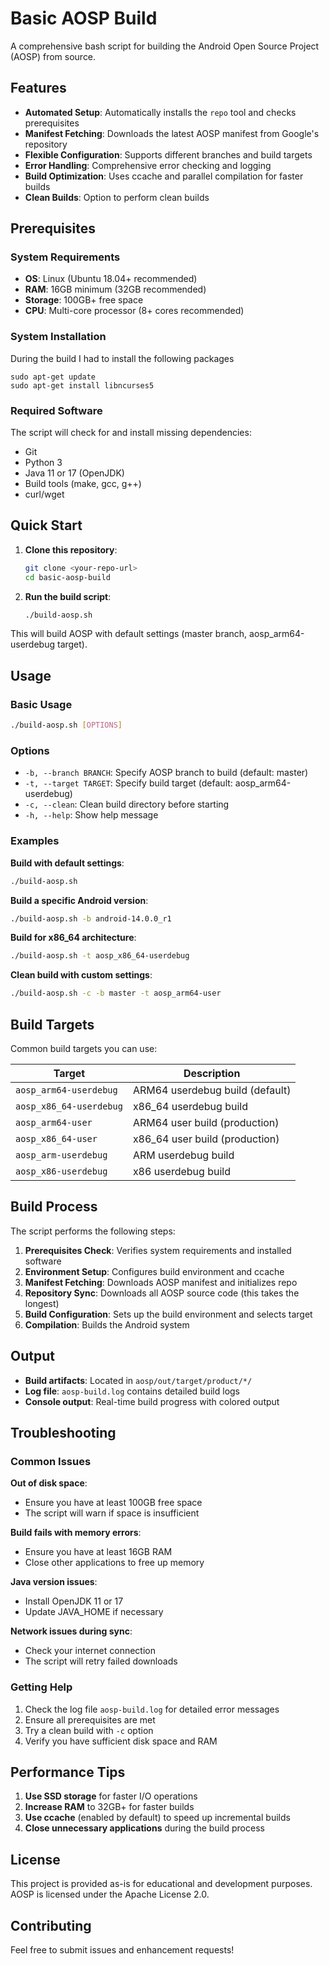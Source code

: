 
# Basic AOSP Build

A comprehensive bash script for building the Android Open Source Project (AOSP) from source.


## Features

- **Automated Setup**: Automatically installs the `repo` tool and checks prerequisites
- **Manifest Fetching**: Downloads the latest AOSP manifest from Google's repository
- **Flexible Configuration**: Supports different branches and build targets
- **Error Handling**: Comprehensive error checking and logging
- **Build Optimization**: Uses ccache and parallel compilation for faster builds
- **Clean Builds**: Option to perform clean builds

## Prerequisites

### System Requirements
- **OS**: Linux (Ubuntu 18.04+ recommended)
- **RAM**: 16GB minimum (32GB recommended)
- **Storage**: 100GB+ free space
- **CPU**: Multi-core processor (8+ cores recommended)

### System Installation 

During the build I had to install the following packages

```
sudo apt-get update
sudo apt-get install libncurses5

```

### Required Software
The script will check for and install missing dependencies:
- Git
- Python 3
- Java 11 or 17 (OpenJDK)
- Build tools (make, gcc, g++)
- curl/wget

## Quick Start

1. **Clone this repository**:
   ```bash
   git clone <your-repo-url>
   cd basic-aosp-build
   ```

2. **Run the build script**:
   ```bash
   ./build-aosp.sh
   ```

This will build AOSP with default settings (master branch, aosp_arm64-userdebug target).

## Usage

### Basic Usage
```bash
./build-aosp.sh [OPTIONS]
```

### Options
- `-b, --branch BRANCH`: Specify AOSP branch to build (default: master)
- `-t, --target TARGET`: Specify build target (default: aosp_arm64-userdebug)
- `-c, --clean`: Clean build directory before starting
- `-h, --help`: Show help message

### Examples

**Build with default settings**:
```bash
./build-aosp.sh
```

**Build a specific Android version**:
```bash
./build-aosp.sh -b android-14.0.0_r1
```

**Build for x86_64 architecture**:
```bash
./build-aosp.sh -t aosp_x86_64-userdebug
```

**Clean build with custom settings**:
```bash
./build-aosp.sh -c -b master -t aosp_arm64-user
```

## Build Targets

Common build targets you can use:

| Target | Description |
|--------|-------------|
| `aosp_arm64-userdebug` | ARM64 userdebug build (default) |
| `aosp_x86_64-userdebug` | x86_64 userdebug build |
| `aosp_arm64-user` | ARM64 user build (production) |
| `aosp_x86_64-user` | x86_64 user build (production) |
| `aosp_arm-userdebug` | ARM userdebug build |
| `aosp_x86-userdebug` | x86 userdebug build |

## Build Process

The script performs the following steps:

1. **Prerequisites Check**: Verifies system requirements and installed software
2. **Environment Setup**: Configures build environment and ccache
3. **Manifest Fetching**: Downloads AOSP manifest and initializes repo
4. **Repository Sync**: Downloads all AOSP source code (this takes the longest)
5. **Build Configuration**: Sets up the build environment and selects target
6. **Compilation**: Builds the Android system

## Output

- **Build artifacts**: Located in `aosp/out/target/product/*/`
- **Log file**: `aosp-build.log` contains detailed build logs
- **Console output**: Real-time build progress with colored output

## Troubleshooting

### Common Issues

**Out of disk space**:
- Ensure you have at least 100GB free space
- The script will warn if space is insufficient

**Build fails with memory errors**:
- Ensure you have at least 16GB RAM
- Close other applications to free up memory

**Java version issues**:
- Install OpenJDK 11 or 17
- Update JAVA_HOME if necessary

**Network issues during sync**:
- Check your internet connection
- The script will retry failed downloads

### Getting Help

1. Check the log file `aosp-build.log` for detailed error messages
2. Ensure all prerequisites are met
3. Try a clean build with `-c` option
4. Verify you have sufficient disk space and RAM

## Performance Tips

1. **Use SSD storage** for faster I/O operations
2. **Increase RAM** to 32GB+ for faster builds
3. **Use ccache** (enabled by default) to speed up incremental builds
4. **Close unnecessary applications** during the build process

## License

This project is provided as-is for educational and development purposes. AOSP is licensed under the Apache License 2.0.

## Contributing

Feel free to submit issues and enhancement requests!
